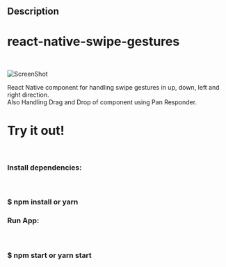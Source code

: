## Description

<h1>react-native-swipe-gestures</h1></br>

![ScreenShot](https://raw.github.com/dev-reactjs/react-hooks-task/master/src/assets/gif.gif)

React Native component for handling swipe gestures in up, down, left and right direction.</br>
Also Handling Drag and Drop of component using Pan Responder.

<h1>Try it out!</h1></br>

<h3><b>Install dependencies:</b><h3></br><p>$ npm install or yarn</p>

<h3><b>Run App:</b><h3></br><p>$ npm start or yarn start</p>
